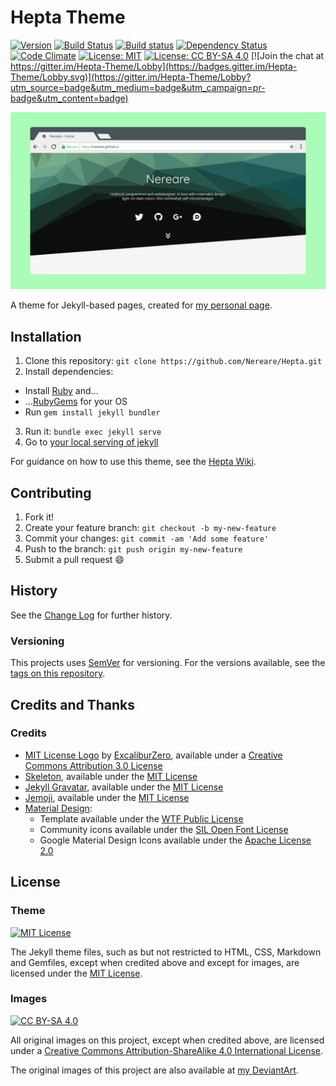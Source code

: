 # Hepta Theme

[![Version](https://img.shields.io/badge/version-0.2.0-lightgrey.svg "0.2.0")](https://github.com/nereare/Hepta/)
[![Build Status](https://travis-ci.org/Nereare/Hepta.svg?branch=master)](https://travis-ci.org/Nereare/Hepta)
[![Build status](https://ci.appveyor.com/api/projects/status/686tb282e675adyc?svg=true)](https://ci.appveyor.com/project/Nereare/hepta)
[![Dependency Status](https://dependencyci.com/github/Nereare/Hepta/badge)](https://dependencyci.com/github/Nereare/Hepta)
[![Code Climate](https://codeclimate.com/github/Nereare/Hepta/badges/gpa.svg)](https://codeclimate.com/github/Nereare/Hepta)
[![License: MIT](https://img.shields.io/badge/License-MIT-yellow.svg)](https://opensource.org/licenses/MIT)
[![License: CC BY-SA 4.0](https://img.shields.io/badge/License-CC%20BY--SA%204.0-lightgrey.svg)](http://creativecommons.org/licenses/by-sa/4.0/)
[![Join the chat at https://gitter.im/Hepta-Theme/Lobby](https://badges.gitter.im/Hepta-Theme/Lobby.svg)](https://gitter.im/Hepta-Theme/Lobby?utm_source=badge&utm_medium=badge&utm_campaign=pr-badge&utm_content=badge)

![Hepta Theme concept art](./screenshot.png "Mockup screenshot concept art from Hepta Theme")

A theme for Jekyll-based pages, created for [my personal page](https://nereare.github.io/).

## Installation

1. Clone this repository: `git clone https://github.com/Nereare/Hepta.git`
2. Install dependencies:
  * Install [Ruby](https://www.ruby-lang.org/en/downloads/) and...
  * ...[RubyGems](https://rubygems.org/pages/download) for your OS
  * Run `gem install jekyll bundler`
3. Run it: `bundle exec jekyll serve`
4. Go to [your local serving of jekyll](http://localhost:4000)

For guidance on how to use this theme, see the [Hepta Wiki](https://github.com/Nereare/Hepta/wiki).

## Contributing

1. Fork it!
2. Create your feature branch: `git checkout -b my-new-feature`
3. Commit your changes: `git commit -am 'Add some feature'`
4. Push to the branch: `git push origin my-new-feature`
5. Submit a pull request :smile:

## History

See the [Change Log](https://github.com/Nereare/Hepta/blob/master/changelog.md) for further history.

### Versioning

This projects uses [SemVer](http://semver.org/) for versioning. For the versions available, see the [tags on this repository](https://github.com/Nereare/Hepta/tags).

## Credits and Thanks

### Credits

 * [MIT License Logo](http://excaliburzero.deviantart.com/art/MIT-License-Logo-595847140) by [ExcaliburZero](http://excaliburzero.deviantart.com/), available under a [Creative Commons Attribution 3.0 License](https://creativecommons.org/licenses/by/3.0/)
 * [Skeleton](https://github.com/dhg/Skeleton), available under the [MIT License](https://opensource.org/licenses/MIT)
 * [Jekyll Gravatar](https://github.com/mrsimo/jekyll-gravatar), available under the [MIT License](https://opensource.org/licenses/MIT)
 * [Jemoji](https://github.com/jekyll/jemoji), available under the [MIT License](https://opensource.org/licenses/MIT)
 * [Material Design](https://github.com/Templarian/MaterialDesign):
    * Template available under the [WTF Public License](http://www.wtfpl.net/)
    * Community icons available under the [SIL Open Font License](https://opensource.org/licenses/OFL-1.1)
    * Google Material Design Icons available under the [Apache License 2.0](https://www.apache.org/licenses/LICENSE-2.0)

## License

### Theme

[![MIT License](http://i.imgur.com/Ze3dFob.png "MIT License")](https://opensource.org/licenses/MIT)

The Jekyll theme files, such as but not restricted to HTML, CSS, Markdown and Gemfiles, except when credited
above and except for images, are licensed under the [MIT License](https://opensource.org/licenses/MIT).

### Images

[![CC BY-SA 4.0](https://i.creativecommons.org/l/by-sa/4.0/88x31.png "Creative Commons License")](http://creativecommons.org/licenses/by-sa/4.0/)

All original images on this project, except when credited above, are licensed under a [Creative Commons
Attribution-ShareAlike 4.0 International License](http://creativecommons.org/licenses/by-sa/4.0/).

The original images of this project are also available at [my DeviantArt](http://nereare.deviantart.com/gallery/63150759/Hepta-Theme).
